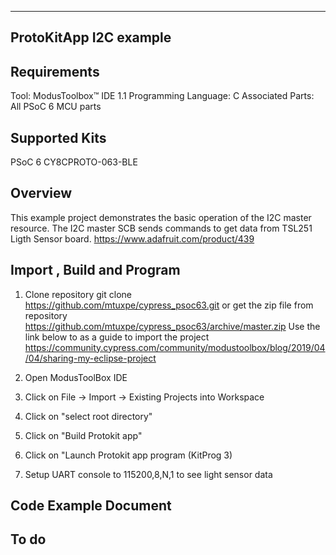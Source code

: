 ﻿-------------------------------------------------------------------------------
ProtoKitApp I2C example
-------------------------------------------------------------------------------

Requirements
------------
Tool: ModusToolbox™ IDE 1.1
Programming Language: C
Associated Parts: All PSoC 6 MCU parts

Supported Kits
--------------
PSoC 6 CY8CPROTO-063-BLE

Overview
--------
This example project demonstrates the basic operation of the I2C master resource. 
The I2C master SCB sends commands to get data from TSL251 Ligth Sensor board.
https://www.adafruit.com/product/439

Import , Build and Program
-----------------
1. Clone repository
git clone https://github.com/mtuxpe/cypress_psoc63.git
or get the zip file from repository
https://github.com/mtuxpe/cypress_psoc63/archive/master.zip
Use the link below to as a guide to import the project 
https://community.cypress.com/community/modustoolbox/blog/2019/04/04/sharing-my-eclipse-project

2.  Open ModusToolBox IDE
3.  Click on File -> Import -> Existing Projects into Workspace
4.  Click on "select root directory"
5.  Click on "Build Protokit app"
7.  Click on "Launch Protokit app program (KitProg 3)
7.  Setup UART console to 115200,8,N,1 to see light sensor data

Code Example Document
---------------------
To do 
-------------------------------------------------------------------------------
